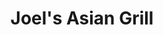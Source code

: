 ---
layout: place
title: "Joel's Asian Grill"
permalink: /north-carolina/mooresville/joel-s-asian-grill.html
stateAbbr: NC
stateName: North Carolina
cityName: Mooresville
place_id: ChIJ-_yIs8BUUYgRDOHgrbwb-LQ
photos:
  - name: >-
      places/ChIJ-_yIs8BUUYgRDOHgrbwb-LQ/photos/AeeoHcIdIXQONhxUYRkLxAsptbN93AQttGbZm8BA89-ksm54LJ6PRar4cKQTTwU0vZ_4RvkIaYMBy82dC_kOecaiohfwEDiEQq1RWqBdvmEs2TOri8xTOhRQ_uKf484iz7m6Z0gfwai9rdbiiY_D8qL7bandYG3VW51GbIZ-DzL_elSAXvgh9Zfj3MkWp6wWVxpp7eBkPNCwDzsKPfRAu6rskmNm1n9s3DKYpd8BNI31Aif2qTDB9dhuxELZ0uGjSr6UxDy2ldcTgqLMgul1S4pk3dz9Zivg5zhP4uA1OVvMIPeGUw
    widthPx: 4032
    heightPx: 2268
    authorAttributions:
      - displayName: Joel's Asian Grill
        uri: https://maps.google.com/maps/contrib/113311523007814340174
        photoUri: >-
          https://lh3.googleusercontent.com/a-/ALV-UjVheRXT66nihLF3H4-tLkE_qgZ3KFc-OQLTizHtHqL8o_k9pB4=s100-p-k-no-mo
    flagContentUri: >-
      https://www.google.com/local/imagery/report/?cb_client=maps_api_places.places_api&image_key=!1e10!2sAF1QipMsuX1LV97lKC_xLuMEiSjg1l3jnSGMOGuUTTVP&hl=en-US
    googleMapsUri: >-
      https://www.google.com/maps/place//data=!3m4!1e2!3m2!1sAF1QipMsuX1LV97lKC_xLuMEiSjg1l3jnSGMOGuUTTVP!2e10!4m2!3m1!1s0x885154c0b388fcfb:0xb4f81bbcade0e10c
  - name: >-
      places/ChIJ-_yIs8BUUYgRDOHgrbwb-LQ/photos/AeeoHcLdGpWVOXMDODarzI-RDZgfwGv6Omt1cgV7f96isYJXvUsOIHFff9Y-61praeyRXDScXEcElCz5EtgxJJbemgp7rzm1tv-0WaqRnDFT3xckLgdRdcdcSnA7hvqwy-ozGkw9fWSldpIV8SGy77GYemXNa6ln6aT82WLMQDRUY2Opr7F-BDGwRb0GopeWfyhesQ_Dye8g1cJ7ioLala8SiEY1pW-7yS1emTCKJnT96hrKQijei6kB9lwSJ4OM-3FGbyvBLU5Vr8tuX5yMDZdBoQZJKzH2r1ZQS0t541MoeLZ-ZQ
    widthPx: 1223
    heightPx: 1121
    authorAttributions:
      - displayName: Joel's Asian Grill
        uri: https://maps.google.com/maps/contrib/113311523007814340174
        photoUri: >-
          https://lh3.googleusercontent.com/a-/ALV-UjVheRXT66nihLF3H4-tLkE_qgZ3KFc-OQLTizHtHqL8o_k9pB4=s100-p-k-no-mo
    flagContentUri: >-
      https://www.google.com/local/imagery/report/?cb_client=maps_api_places.places_api&image_key=!1e10!2sAF1QipP3EIrZYjFJfnYEY_suxxksEsulLvwO5eQys8T-&hl=en-US
    googleMapsUri: >-
      https://www.google.com/maps/place//data=!3m4!1e2!3m2!1sAF1QipP3EIrZYjFJfnYEY_suxxksEsulLvwO5eQys8T-!2e10!4m2!3m1!1s0x885154c0b388fcfb:0xb4f81bbcade0e10c
  - name: >-
      places/ChIJ-_yIs8BUUYgRDOHgrbwb-LQ/photos/AeeoHcLQqsaVBpPhnwLDNwLYvdAx7McBE0mXmcquChN-n3qJLrOFe9E4cWxCOQANud8kuzwl5olg_1MhNx50vFkCHf9sUtH6Nz5T__6SrB61o4UmbysGcejijhL1bwjdeG9dq_ePpj4uROyTMa8-g-EEVeYZYZmsqIhRd0Khh9QTxd8PAGMPsT6nHp_itmn3VC_82EchX_9rBV6rmWFQBXQvlDu3T7zWN3cDyilsdgmWHVYbq4tsABYwqOun4nMQV0rQItyex5DpGGGYsS9jaGECFoRlfY4AYtaIRerUQMjnrPShaRO7wECJJxLcOg6JzWPaLhGfdQ4RzlL4V-Vucl2vqAneip1_iSXtvbfbi4SjRR6gLIPrPgYVNYma8oDMMSV6y-v0zzzEimcQRO9lWh7w1dm5I5lETJvyVThiZ9PcKR4o2A
    widthPx: 4000
    heightPx: 2252
    authorAttributions:
      - displayName: Danh “Sujieun” Dang
        uri: https://maps.google.com/maps/contrib/110797065295731607106
        photoUri: >-
          https://lh3.googleusercontent.com/a-/ALV-UjUvMK-Ox2oAkbpeV2UGbVfuBg5Xsg8m_0ug8SvbyVMuuL27LbWg4w=s100-p-k-no-mo
    flagContentUri: >-
      https://www.google.com/local/imagery/report/?cb_client=maps_api_places.places_api&image_key=!1e10!2sCIHM0ogKEICAgMDwtISzIQ&hl=en-US
    googleMapsUri: >-
      https://www.google.com/maps/place//data=!3m4!1e2!3m2!1sCIHM0ogKEICAgMDwtISzIQ!2e10!4m2!3m1!1s0x885154c0b388fcfb:0xb4f81bbcade0e10c
  - name: >-
      places/ChIJ-_yIs8BUUYgRDOHgrbwb-LQ/photos/AeeoHcJXZpCwwhiZs8uYen0suProhgcd9N4MB7p4r-8ol3WTweCfPntXZj2K21KM86ioHXd7v06Hh8fV-3Fw8CYTKAgEiwaFJHgkazKV0QhQz2HlE9r0rP-pZfG0kzHZdxD4IyVd5IEzaY8RyMWEeY3je0wvCrgxfcnN84KaY3itouxeKPg2A4SAAGGg59J_SdAvU4LM2hz0GCLIzgHHxmp_ZA2B4lHc95DIK9YKrvqd-SFfLTmbxuALdK0N2-bz2YiGx3aq-SUqo4QGVwJPLH0bu3-jf8lEcnfx8KNBYO2INwCod0BiEiEBx0ow-8hqMc1QnaKnmTwZ5fFrx_CXdJoDdzdYxk7yEndBd-TDcbJJ1_-JhaIxyua3kEbKwzjXVyMhJ0kIYUVyIeWju4I8jPKhLIU_EzmKfpRgGgDKDfiF7d5-cg
    widthPx: 4032
    heightPx: 3024
    authorAttributions:
      - displayName: Max Grieshaber
        uri: https://maps.google.com/maps/contrib/100715868609049422918
        photoUri: >-
          https://lh3.googleusercontent.com/a-/ALV-UjUlqZRsej0QRipP7dM34Fjp0HlNC8XQqUjzPQSj_KqRvoq230zqlA=s100-p-k-no-mo
    flagContentUri: >-
      https://www.google.com/local/imagery/report/?cb_client=maps_api_places.places_api&image_key=!1e10!2sCIHM0ogKEICAgICv9_zLYg&hl=en-US
    googleMapsUri: >-
      https://www.google.com/maps/place//data=!3m4!1e2!3m2!1sCIHM0ogKEICAgICv9_zLYg!2e10!4m2!3m1!1s0x885154c0b388fcfb:0xb4f81bbcade0e10c
  - name: >-
      places/ChIJ-_yIs8BUUYgRDOHgrbwb-LQ/photos/AeeoHcIrDzmqPs8K-pTj8XkhQgUCff1GnLDb4ufGUjiNpfKmehcYE03NuRpagqPiFuDgh70v3LrPD4o3f778i78SJITlz9GYVTN59Pxc-gCyVbjcDy3tHNz7CreH4YGjzuhLZXvvfCtK4AvmlyHSSia08McvPL0mkbYoXSSSI1eonjs_HUifoT72LXpdoqE12u19UiogaQiUxW4q9OnbMoTU-JS4Rhm6Xm2RrGkGZV_gj1IEGMUF8ZwU_m5G2M79xjffrDihWd-_a36FI5xBwQMnjyb479gMKklhF3DqIm2MvwLeqVGapCznMVPp2lSgls_4yYQYGAL_X-rVLmT52jGMuHor79pYOVk_ezvV5GU3v-CRFjuLs6nGXEN7tJblUroacjzYdmLs5XKAfY2kciSmgW2Apn1Ge0M6lUgSzBH-DjPngHO_
    widthPx: 4000
    heightPx: 2252
    authorAttributions:
      - displayName: Danh “Sujieun” Dang
        uri: https://maps.google.com/maps/contrib/110797065295731607106
        photoUri: >-
          https://lh3.googleusercontent.com/a-/ALV-UjUvMK-Ox2oAkbpeV2UGbVfuBg5Xsg8m_0ug8SvbyVMuuL27LbWg4w=s100-p-k-no-mo
    flagContentUri: >-
      https://www.google.com/local/imagery/report/?cb_client=maps_api_places.places_api&image_key=!1e10!2sCIHM0ogKEICAgMDwtISzgQE&hl=en-US
    googleMapsUri: >-
      https://www.google.com/maps/place//data=!3m4!1e2!3m2!1sCIHM0ogKEICAgMDwtISzgQE!2e10!4m2!3m1!1s0x885154c0b388fcfb:0xb4f81bbcade0e10c
  - name: >-
      places/ChIJ-_yIs8BUUYgRDOHgrbwb-LQ/photos/AeeoHcKp3oSUXSwN1FtHQs9cw0BC6Bv_o6f5yIoat7JW_fNoAgB1LybFrD7RKZFAg_Ataz_8N2kgUnXnw3AnCtVHJHrik48lUHJpnQaih7itVmRkgGbDATZnKVvhfptOttdTO2lsc54XLb8g2IoVZ5XGoh_ZOIc17YMxudaWH3Ah3ITPfZT4-MB8NFi_ie_cVwsxhVMX-jKArNmRsBPBK4pwfOAe9Bmx9N7oRvYTS7qTSI_xAGtCon2SJkCHxQ26qc4AH2-UMSQqaNA5m4El9HOxdcnUsd24iS3DoT7tD0LwvD3jHtP0nhPkXcWbDV0-gjTlkzxS009ddvJATCyV2ixLwGIG7P3ExICzxONG0udtpltk4O0qafmbgR7M4IM37gRobBskX3lMlITjNqyRPW0Va3zgleNDZfj05fryamDCYae5uzE
    widthPx: 4032
    heightPx: 3024
    authorAttributions:
      - displayName: Pablo Gonzalez
        uri: https://maps.google.com/maps/contrib/118138357620752549830
        photoUri: >-
          https://lh3.googleusercontent.com/a-/ALV-UjVr41Jo5D0nt5HGJq3YMIF7XAQv5vB6nyc6Xpe-T0fm4eoOyhS-Lg=s100-p-k-no-mo
    flagContentUri: >-
      https://www.google.com/local/imagery/report/?cb_client=maps_api_places.places_api&image_key=!1e10!2sCIHM0ogKEICAgID7m_is3gE&hl=en-US
    googleMapsUri: >-
      https://www.google.com/maps/place//data=!3m4!1e2!3m2!1sCIHM0ogKEICAgID7m_is3gE!2e10!4m2!3m1!1s0x885154c0b388fcfb:0xb4f81bbcade0e10c
  - name: >-
      places/ChIJ-_yIs8BUUYgRDOHgrbwb-LQ/photos/AeeoHcLb6A8xgPCAIAl4dnwKI1O1Db8URysSM8n1yUlVOKe2eCoWC2HVJGcHLHWnMfzL98rskn3zJQ0stoHzwmg7A5pJ3IrAmSX1vVTcjF1Umr2kC15i55YwhOYH-SkXbvM5IMbEHt4F1BTwhce5jH9ZPc7Afv2vTL6XIZkWcORKpHl4Eqp6as5VqR8jpL14TMfu2QGCY8Ve-N_GTxdD0m30pt832RJiapAMTQ9PpKFTKQq8J0in_8DjaG5JyfHNLEmKeysNx91uG8Z1kXwkihrLjMYQypdJOlT9oAShfAhgYBVL539d4TFGzmxH0DJ_gZzXvmR3SsuYM3_r32Kmr5hPd_MR6TLPFDVj8luR2F_ydnWhiGuI3v7_R-ZOcBsk-Rur1JewdPF13y_FFUelEtxhcJOJy28zu8E_0QnFum2yWVbZDg
    widthPx: 4032
    heightPx: 3024
    authorAttributions:
      - displayName: Ivan Celestial
        uri: https://maps.google.com/maps/contrib/114811621997495328604
        photoUri: >-
          https://lh3.googleusercontent.com/a-/ALV-UjWNhLSH57i2oufn0CsuwecDsTZdrZ6SUbT545jXJlHgX8a7w_sJlw=s100-p-k-no-mo
    flagContentUri: >-
      https://www.google.com/local/imagery/report/?cb_client=maps_api_places.places_api&image_key=!1e10!2sCIHM0ogKEICAgMDwtMT8Ig&hl=en-US
    googleMapsUri: >-
      https://www.google.com/maps/place//data=!3m4!1e2!3m2!1sCIHM0ogKEICAgMDwtMT8Ig!2e10!4m2!3m1!1s0x885154c0b388fcfb:0xb4f81bbcade0e10c
  - name: >-
      places/ChIJ-_yIs8BUUYgRDOHgrbwb-LQ/photos/AeeoHcKegIiaU9hjnmF2Vyb9KXETS8U93sljiiKIkdxah2lTSdIj4YfHdSfXx3T684IklX1K_8jF3TwTURrtEttg9KHjjCbaFDeFrCXSuzaB3QuJoxeOPU0sxRCeXogUi7_kIKwR6uMUtOZFjcQ6yljGskp5y4FVmH8uwxj6uBWz0rE8TDROKxFjYMT4W0EhnnU_mE5S5QgSbwfUrmB7YmVqLP8hOeb29uANGdUMRy3rzgiIgyMwxqSjJXAIoKgd-LzUkzRsOkpipXkHNfCaOczyyuTMAu0cjOEPZp5ZlHRniKjz2PCcHXRbyMj_Hp9kZm6nEHbM3Kk1fc4qldiiN1WC72x86IIXXDvr7nxtCuxa3SX1yiqg6Xd5jVnGdPE-zZEafhOC3qi1dIu9w7WnzXMk-Lv0JNCaHiymD4HprYIq8bw
    widthPx: 3024
    heightPx: 4032
    authorAttributions:
      - displayName: JR Thomas
        uri: https://maps.google.com/maps/contrib/106345933208711449373
        photoUri: >-
          https://lh3.googleusercontent.com/a-/ALV-UjXGVSB9pyXtoB6xTJE6-Q1pwsHKzIpXHU9tQkS2HBGRJ7XP0aBg=s100-p-k-no-mo
    flagContentUri: >-
      https://www.google.com/local/imagery/report/?cb_client=maps_api_places.places_api&image_key=!1e10!2sCIHM0ogKEICAgICvz6nQPQ&hl=en-US
    googleMapsUri: >-
      https://www.google.com/maps/place//data=!3m4!1e2!3m2!1sCIHM0ogKEICAgICvz6nQPQ!2e10!4m2!3m1!1s0x885154c0b388fcfb:0xb4f81bbcade0e10c
  - name: >-
      places/ChIJ-_yIs8BUUYgRDOHgrbwb-LQ/photos/AeeoHcKg7-NcK-rCsbm7qHB-ZKbHoy7EvZVOHYh4gL6OH_7r0aPLFq_WonsSPAd5EQQP4NBgIgkpKwJkcU_BJ8QDgwkCOKeAPw2Uv-Ium2uqEcsmQgUQkqb5SyKtkRyUhil23l5OYfzbB_Rco6b1ucYIWnYMYqBhspVLmADTjBVVEjXbl0gl-8NwhlPRjzcClPq0hNda870qGouhrMVMLoDYHXF-sE4M7Ae4ub67DA5i0ZyAGMQZCfKpBrkPqhIRqKzAU66RtvB7TFt1-fXK3zn49zidiJVF2HAiiKn5mo0IoFYBp6hdbwNR4CSMFmoYzSgtGxGxvUOadomC9eiLQzLLbnE9iO0j6cgsnu5P1TbicIl6u62hRwNsY4rZErcdepqwa8UOUZstTbkdGhPsSBQ7bbTJkvL2jjI7b7lMm7-f-x4
    widthPx: 2026
    heightPx: 1541
    authorAttributions:
      - displayName: Ahjumming
        uri: https://maps.google.com/maps/contrib/100906060934785916367
        photoUri: >-
          https://lh3.googleusercontent.com/a-/ALV-UjU1VnOy5heA46Z9bdM6fICBpq2vckDX0HgwUk5ucjRN85PT4Kal=s100-p-k-no-mo
    flagContentUri: >-
      https://www.google.com/local/imagery/report/?cb_client=maps_api_places.places_api&image_key=!1e10!2sCIHM0ogKEICAgIDGrpmvdg&hl=en-US
    googleMapsUri: >-
      https://www.google.com/maps/place//data=!3m4!1e2!3m2!1sCIHM0ogKEICAgIDGrpmvdg!2e10!4m2!3m1!1s0x885154c0b388fcfb:0xb4f81bbcade0e10c
  - name: >-
      places/ChIJ-_yIs8BUUYgRDOHgrbwb-LQ/photos/AeeoHcJPbcH5-DRDn0CzGJ992qyspy-uhVp2rUAEhtr29YUhacte3mO0HVFSwcwudtbYlzqf5kWvMkmyh2pdVluvELiYOESZprlA058KyJO7QqnYsXFVOk8UYFnayAEjZAkUjiBHcHpbfnosZl_SAsNdRNvAPbLqplWC8vCshaamqHpxStfPhJFVbRtR08fS-PL4PPqmpgl6bhYfD16WzUUGYjvA6MCMaTOd6_gfjGQA016qRGQ38n0eJ3GsZKVVoBXQpfPAw990qmMSDIlLY2uFEV0AKsqD4rtoApFJIMMUbWFLYQ
    widthPx: 4032
    heightPx: 3024
    authorAttributions:
      - displayName: Joel's Asian Grill
        uri: https://maps.google.com/maps/contrib/113311523007814340174
        photoUri: >-
          https://lh3.googleusercontent.com/a-/ALV-UjVheRXT66nihLF3H4-tLkE_qgZ3KFc-OQLTizHtHqL8o_k9pB4=s100-p-k-no-mo
    flagContentUri: >-
      https://www.google.com/local/imagery/report/?cb_client=maps_api_places.places_api&image_key=!1e10!2sAF1QipOR1AH5l21zxqeEc944IH2Cc3TfHWXRjPPl2stH&hl=en-US
    googleMapsUri: >-
      https://www.google.com/maps/place//data=!3m4!1e2!3m2!1sAF1QipOR1AH5l21zxqeEc944IH2Cc3TfHWXRjPPl2stH!2e10!4m2!3m1!1s0x885154c0b388fcfb:0xb4f81bbcade0e10c
address: 110A Marketplace Ave, Mooresville, NC 28117, USA
street: 110A Marketplace Ave
city: Mooresville
state: NC
zip: '28117'
country: USA
neighborhood: null
latitude: '35.586877'
longitude: '-80.874802'
accessibility_options:
  wheelchairAccessibleParking: true
  wheelchairAccessibleEntrance: true
  wheelchairAccessibleRestroom: true
  wheelchairAccessibleSeating: true
business_status: OPERATIONAL
name: Joel's Asian Grill
google_maps_links:
  directionsUri: >-
    https://www.google.com/maps/dir//''/data=!4m7!4m6!1m1!4e2!1m2!1m1!1s0x885154c0b388fcfb:0xb4f81bbcade0e10c!3e0
  placeUri: https://maps.google.com/?cid=13040203218236268812
  writeAReviewUri: >-
    https://www.google.com/maps/place//data=!4m3!3m2!1s0x885154c0b388fcfb:0xb4f81bbcade0e10c!12e1
  reviewsUri: >-
    https://www.google.com/maps/place//data=!4m4!3m3!1s0x885154c0b388fcfb:0xb4f81bbcade0e10c!9m1!1b1
  photosUri: >-
    https://www.google.com/maps/place//data=!4m3!3m2!1s0x885154c0b388fcfb:0xb4f81bbcade0e10c!10e5
primary_type: Asian Restaurant
opening_hours:
  regular: null
  current: null
secondary_opening_hours:
  regular:
    weekdayDescriptions: null
    type: null
  current:
    weekdayDescriptions: null
    type: null
phone: (704) 660-1617
price_level: PRICE_LEVEL_MODERATE
price_range: $10 &ndash; $20
rating: '4.3'
rating_count: 1194
website: https://joelsgrill.com/
description: >-
  Hip choice showcasing Filipino favorites & sushi as well as Chinese &
  Vietnamese fare, plus a patio
reviews:
  - name: >-
      places/ChIJ-_yIs8BUUYgRDOHgrbwb-LQ/reviews/ChZDSUhNMG9nS0VJQ0FnTUR3dE1UOFBBEAE
    relativePublishTimeDescription: 3 weeks ago
    rating: 3
    text:
      text: >-
        Nice place that has Filipino dishes, but that novelty is about the
        extent of what is remarkable about it.


        My personal favorite from here is the kaldereta beef; it is a savory
        dish that has a nostalgic flavor to it. Autumn likes their chicken
        adobo. Their lumpia is nothing like what my mom would make at home — I
        probably wouldn’t order it again.


        Table service was friendly and attentive enough. I don’t know about
        20%-mandatory “large group of 6” -tip enough, but it wasn’t bad. We came
        with a party of 5 and a small child. I personally don’t see the
        entitlement. We’ll have to try elsewhere or just cook Filipino at home.
      languageCode: en
    originalText:
      text: >-
        Nice place that has Filipino dishes, but that novelty is about the
        extent of what is remarkable about it.


        My personal favorite from here is the kaldereta beef; it is a savory
        dish that has a nostalgic flavor to it. Autumn likes their chicken
        adobo. Their lumpia is nothing like what my mom would make at home — I
        probably wouldn’t order it again.


        Table service was friendly and attentive enough. I don’t know about
        20%-mandatory “large group of 6” -tip enough, but it wasn’t bad. We came
        with a party of 5 and a small child. I personally don’t see the
        entitlement. We’ll have to try elsewhere or just cook Filipino at home.
      languageCode: en
    authorAttribution:
      displayName: Ivan Celestial
      uri: https://www.google.com/maps/contrib/114811621997495328604/reviews
      photoUri: >-
        https://lh3.googleusercontent.com/a-/ALV-UjWNhLSH57i2oufn0CsuwecDsTZdrZ6SUbT545jXJlHgX8a7w_sJlw=s128-c0x00000000-cc-rp-mo-ba4
    publishTime: '2025-03-23T22:56:32.762983Z'
    flagContentUri: >-
      https://www.google.com/local/review/rap/report?postId=ChZDSUhNMG9nS0VJQ0FnTUR3dE1UOFBBEAE&d=17924085&t=1
    googleMapsUri: >-
      https://www.google.com/maps/reviews/data=!4m6!14m5!1m4!2m3!1sChZDSUhNMG9nS0VJQ0FnTUR3dE1UOFBBEAE!2m1!1s0x885154c0b388fcfb:0xb4f81bbcade0e10c
  - name: >-
      places/ChIJ-_yIs8BUUYgRDOHgrbwb-LQ/reviews/ChdDSUhNMG9nS0VJQ0FnSUNfc3N2RnJnRRAB
    relativePublishTimeDescription: 2 months ago
    rating: 5
    text:
      text: >-
        Great little place! Great Asian food, Lots of sushi 🍣 . The crab ragoon
        nuggets are delicious (slightly over cooked). The soup it delicious. Has
        a beef flavor to it.  Definitely recommended. Great for lunch to grab
        some sushi.
      languageCode: en
    originalText:
      text: >-
        Great little place! Great Asian food, Lots of sushi 🍣 . The crab ragoon
        nuggets are delicious (slightly over cooked). The soup it delicious. Has
        a beef flavor to it.  Definitely recommended. Great for lunch to grab
        some sushi.
      languageCode: en
    authorAttribution:
      displayName: Clint Friar
      uri: https://www.google.com/maps/contrib/115656994994980854829/reviews
      photoUri: >-
        https://lh3.googleusercontent.com/a-/ALV-UjVt1_aCLV-SJTnHI1gV-lv7Yp9JbA8seMU3u8acCE0_GfyjJ0-iRQ=s128-c0x00000000-cc-rp-mo-ba5
    publishTime: '2025-01-14T18:36:13.055085Z'
    flagContentUri: >-
      https://www.google.com/local/review/rap/report?postId=ChdDSUhNMG9nS0VJQ0FnSUNfc3N2RnJnRRAB&d=17924085&t=1
    googleMapsUri: >-
      https://www.google.com/maps/reviews/data=!4m6!14m5!1m4!2m3!1sChdDSUhNMG9nS0VJQ0FnSUNfc3N2RnJnRRAB!2m1!1s0x885154c0b388fcfb:0xb4f81bbcade0e10c
  - name: >-
      places/ChIJ-_yIs8BUUYgRDOHgrbwb-LQ/reviews/ChZDSUhNMG9nS0VJQ0FnSUNMNXBPU2NBEAE
    relativePublishTimeDescription: 9 months ago
    rating: 5
    text:
      text: >-
        It was my child's birthday request to eat at the first place they tried
        sushi. It was amazing then, and 16 yrs later, it is still amazing. Thank
        you for all the wonderful experiences each time.
      languageCode: en
    originalText:
      text: >-
        It was my child's birthday request to eat at the first place they tried
        sushi. It was amazing then, and 16 yrs later, it is still amazing. Thank
        you for all the wonderful experiences each time.
      languageCode: en
    authorAttribution:
      displayName: Shannon Farnsworth
      uri: https://www.google.com/maps/contrib/106145089765311697005/reviews
      photoUri: >-
        https://lh3.googleusercontent.com/a-/ALV-UjX55d0oQK_8IXFqCah7_XmqbNiY_7ma1gERp2o7tPQxUXSTCVOR=s128-c0x00000000-cc-rp-mo-ba4
    publishTime: '2024-06-18T19:48:17.947666Z'
    flagContentUri: >-
      https://www.google.com/local/review/rap/report?postId=ChZDSUhNMG9nS0VJQ0FnSUNMNXBPU2NBEAE&d=17924085&t=1
    googleMapsUri: >-
      https://www.google.com/maps/reviews/data=!4m6!14m5!1m4!2m3!1sChZDSUhNMG9nS0VJQ0FnSUNMNXBPU2NBEAE!2m1!1s0x885154c0b388fcfb:0xb4f81bbcade0e10c
  - name: >-
      places/ChIJ-_yIs8BUUYgRDOHgrbwb-LQ/reviews/ChdDSUhNMG9nS0VJQ0FnTUR3dEppcS13RRAB
    relativePublishTimeDescription: 3 weeks ago
    rating: 3
    text:
      text: >-
        Food and service were great! Only reason I gave three stars was because
        they charged $22 dollars for a large group and there was six of us. We
        did split the bill which would technically be considered only 3 people
        per ticket. I don’t feel that was fair, but to each their own. Aside
        from that, I would recommend, just be mindful of the extra fees for six
        or more people.
      languageCode: en
    originalText:
      text: >-
        Food and service were great! Only reason I gave three stars was because
        they charged $22 dollars for a large group and there was six of us. We
        did split the bill which would technically be considered only 3 people
        per ticket. I don’t feel that was fair, but to each their own. Aside
        from that, I would recommend, just be mindful of the extra fees for six
        or more people.
      languageCode: en
    authorAttribution:
      displayName: Sam Cook
      uri: https://www.google.com/maps/contrib/109015258187869096089/reviews
      photoUri: >-
        https://lh3.googleusercontent.com/a-/ALV-UjU3unT2WYz9dUQNZ0V8YT6X6C6LM_v7j9PWcpywgo0PhInvNYdJ=s128-c0x00000000-cc-rp-mo
    publishTime: '2025-03-23T22:51:05.509705Z'
    flagContentUri: >-
      https://www.google.com/local/review/rap/report?postId=ChdDSUhNMG9nS0VJQ0FnTUR3dEppcS13RRAB&d=17924085&t=1
    googleMapsUri: >-
      https://www.google.com/maps/reviews/data=!4m6!14m5!1m4!2m3!1sChdDSUhNMG9nS0VJQ0FnTUR3dEppcS13RRAB!2m1!1s0x885154c0b388fcfb:0xb4f81bbcade0e10c
  - name: >-
      places/ChIJ-_yIs8BUUYgRDOHgrbwb-LQ/reviews/ChZDSUhNMG9nS0VJQ0FnSURacHFueFFREAE
    relativePublishTimeDescription: a year ago
    rating: 5
    text:
      text: >-
        This is a great chill spot for some good sushi at a decent price. I just
        recently started eating sushi again (I got terribly food sick from it
        years ago) this place is clean and they are always friendly and is a
        great place for some casual dining. We have tried a good amount of rolls
        the ninja, the tiger, the race way, the whatchama call it (very spicy),
        the mango salsa one (mango yellow sauce is very spicy roll it’s self is
        plain), and the kiwi roll. I also got the hibachi noodles once but not
        my fav. Blended Margarita was good.
      languageCode: en
    originalText:
      text: >-
        This is a great chill spot for some good sushi at a decent price. I just
        recently started eating sushi again (I got terribly food sick from it
        years ago) this place is clean and they are always friendly and is a
        great place for some casual dining. We have tried a good amount of rolls
        the ninja, the tiger, the race way, the whatchama call it (very spicy),
        the mango salsa one (mango yellow sauce is very spicy roll it’s self is
        plain), and the kiwi roll. I also got the hibachi noodles once but not
        my fav. Blended Margarita was good.
      languageCode: en
    authorAttribution:
      displayName: Lauren Barricklow
      uri: https://www.google.com/maps/contrib/118332927637743450145/reviews
      photoUri: >-
        https://lh3.googleusercontent.com/a-/ALV-UjWQ9u903dSrAbQTCpwTKRXwVd9791Iq2tUu-EVHwngSGFfyHncZ=s128-c0x00000000-cc-rp-mo-ba4
    publishTime: '2023-09-29T23:35:22.428968Z'
    flagContentUri: >-
      https://www.google.com/local/review/rap/report?postId=ChZDSUhNMG9nS0VJQ0FnSURacHFueFFREAE&d=17924085&t=1
    googleMapsUri: >-
      https://www.google.com/maps/reviews/data=!4m6!14m5!1m4!2m3!1sChZDSUhNMG9nS0VJQ0FnSURacHFueFFREAE!2m1!1s0x885154c0b388fcfb:0xb4f81bbcade0e10c
parking_options:
  freeParkingLot: true
  freeStreetParking: true
  paidStreetParking: false
  valetParking: false
payment_options:
  acceptsCreditCards: true
  acceptsDebitCards: true
  acceptsCashOnly: false
  acceptsNfc: true
allow_dogs: null
curbside_pickup: true
delivery: true
dine_in: true
good_for_children: true
good_for_groups: true
good_for_sports: null
live_music: false
menu_for_children: true
outdoor_seating: true
reservable: true
restroom: true
serves_beer: true
serves_breakfast: false
serves_brunch: false
serves_cocktails: true
serves_coffee: true
serves_dinner: true
serves_dessert: true
serves_lunch: true
serves_vegetarian_food: true
serves_wine: true
takeout: true

---